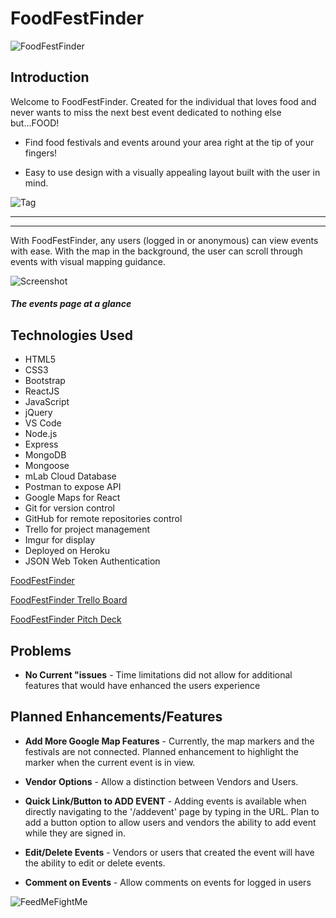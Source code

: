# FoodFestFinder 

![FoodFestFinder](https://i.imgur.com/OpLFB9L.png "Food Fest Finder")


## Introduction

Welcome to FoodFestFinder. Created for the individual that loves food and never wants to miss the next best event dedicated to nothing else but...FOOD! 

* Find food festivals and events around your area right at the tip of your fingers!

* Easy to use design with a visually appealing layout built with the user in mind.

![Tag](https://i.imgur.com/t5iCmZd.png "Tagline")

---
---

With FoodFestFinder, any users (logged in or anonymous) can view events with ease. With the map in the background, the user can scroll through events with visual mapping guidance.

![Screenshot](https://i.imgur.com/d7Vjvna.png "Screenshot of Events")

##### The events page at a glance

## Technologies Used

* HTML5
* CSS3
* Bootstrap
* ReactJS
* JavaScript
* jQuery
* VS Code
* Node.js
* Express
* MongoDB
* Mongoose
* mLab Cloud Database
* Postman to expose API 
* Google Maps for React
* Git for version control
* GitHub for remote repositories control
* Trello for project management  
* Imgur for display
* Deployed on Heroku
* JSON Web Token Authentication

[FoodFestFinder](https://foodfestfinder.herokuapp.com/ "FoodFestFinder App")

[FoodFestFinder Trello Board](https://trello.com/b/GIHfIZhh/foodfestfinder "FoodFestFinder on Trello")

[FoodFestFinder Pitch Deck](https://drive.google.com/file/d/0B62taaui1_4KRkg4dkJQVGZZSTQ/view?usp=sharing "Pitch Deck")

## Problems

* **No Current "issues** - Time limitations did not allow for additional features that would have enhanced the users experience

## Planned Enhancements/Features

* **Add More Google Map Features** - Currently, the map markers and the festivals are not connected. Planned enhancement to highlight the marker when the current event is in view. 

* **Vendor Options** - Allow a distinction between Vendors and Users.

* **Quick Link/Button to ADD EVENT** - Adding events is available when directly navigating to the '/addevent' page by typing in the URL. Plan to add a button option to allow users and vendors the ability to add event while they are signed in. 

* **Edit/Delete Events** - Vendors or users that created the event will have the ability to edit or delete events.

* **Comment on Events** - Allow comments on events for logged in users


![FeedMeFightMe](https://i.imgur.com/KgTE6uk.png)





